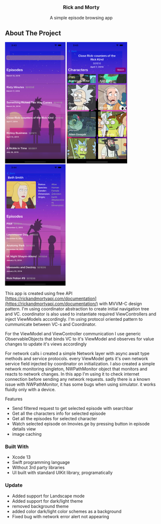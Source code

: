 

<h3 align="center">Rick and Morty</h3>

  <p align="center">
    A simple episode browsing app
  </p>
</div>

<!-- ABOUT THE PROJECT -->
## About The Project

<img src="Screenshots/image1.png" width="200" height="400">  <img src="Screenshots/image2.png" width="200" height="400">  <img src="Screenshots/image3.png" width="200" height="400">


This app is created using  free API [https://rickandmortyapi.com/documentation](https://rickandmortyapi.com/documentation/)
with MVVM-C design pattern. I'm using coordinator abstraction to create initial navigation tree and VC. 
coordinator is also used to instantiate required ViewControllers and inject ViewModels accordingly. I'm using
protocol oriented pattern to cummunicate between VC-s and Coordinator.

For the ViewModel and ViewController communication I use generic ObservableObjects that binds VC to it's ViewModel
and observes for value changes to update it's views accordingly 

For network calls i created a simple Network layer with async await type methods and service protocols.
every ViewModel gets it's own network service field injected by coordinator on initialization.
I also created a simple network monitoring singleton, NWPathMonitor object that monitors and reacts
to network changes. In this app I'm using it to check internet connection before sending any network requests.
sadly there is a known issue with NWPathMonitor, it has some bugs when using simulator. it works fluidly only with a device. 

Features
* Send filtered request to get selected episode with searchbar
* Get all the characters info for selected episode
* Get all the episodes for selected character
* Watch selected episode on Imovies.ge by pressing button in episode details view
* image caching



### Built With

* Xcode 13
* Swift programming language
* Without 3rd party libraries
* UI built with standard UIKit library, programatically

### Update
* Added support for Landscape mode
* Added support for dark/light theme
* removed background theme
* added color dark/light color schemes as a background
* Fixed bug with network error alert not appearing

